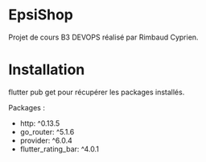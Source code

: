 # EpsiShop

Projet de cours B3 DEVOPS réalisé par Rimbaud Cyprien.

# Installation

flutter pub get pour récupérer les packages installés.

Packages :

<ul>
  <li>http: ^0.13.5
  <li>go_router: ^5.1.6
  <li>provider: ^6.0.4
  <li>flutter_rating_bar: ^4.0.1
</ul>

